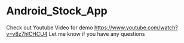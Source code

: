 # Android_Stock_App
Check out Youtube Video for demo
https://www.youtube.com/watch?v=v8z7hlCHCU4
Let me know if you have any questions
